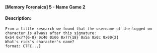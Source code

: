 #### [Memory Forensics] 5 - Name Game 2  

#### Description:   

```
From a little research we found that the username of the logged on character is always after this signature:
0x64 0x??{6-8} 0x40 0x06 0x??{18} 0x5a 0x0c 0x00{2}
What's rick's character's name?
format: CTF{...}
```

